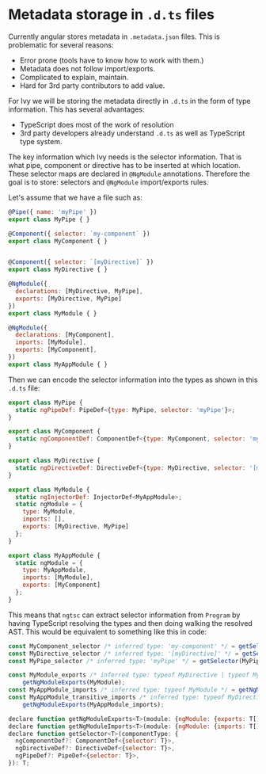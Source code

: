 # Metadata storage in `.d.ts` files

Currently angular stores metadata in `.metadata.json` files. This is problematic for several reasons:
- Error prone (tools have to know how to work with them.)
- Metadata does not follow import/exports.
- Complicated to explain, maintain.
- Hard for 3rd party contributors to add value.

For Ivy we will be storing the metadata directly in `.d.ts` in the form of type information. This has several advantages:
- TypeScript does most of the work of resolution
- 3rd party developers already understand `.d.ts` as well as TypeScript type system.

The key information which Ivy needs is the selector information. That is what pipe, component or directive has to be inserted at which location. These selector maps are declared in `@NgModule` annotations. Therefore the goal is to store: selectors and `@NgModule` import/exports rules.

Let's assume that we have a file such as:
```javascript
@Pipe({ name: 'myPipe' })
export class MyPipe { }

@Component({ selector: `my-component` }) 
export class MyComponent { }


@Component({ selector: `[myDirective]` })
export class MyDirective { }

@NgModule({
  declarations: [MyDirective, MyPipe],
  exports: [MyDirective, MyPipe]
})
export class MyModule { }

@NgModule({
  declarations: [MyComponent],
  imports: [MyModule],
  exports: [MyComponent],
})
export class MyAppModule { }
```

Then we can encode the selector information into the types as shown in this `.d.ts` file:
```javascript
export class MyPipe {
  static ngPipeDef: PipeDef<{type: MyPipe, selector: 'myPipe'}>;
}

export class MyComponent {
  static ngComponentDef: ComponentDef<{type: MyComponent, selector: 'my-component'}>;
}

export class MyDirective {
  static ngDirectiveDef: DirectiveDef<{type: MyDirective, selector: '[myDirective]'}>;
}

export class MyModule {
  static ngInjectorDef: InjectorDef<MyAppModule>;
  static ngModule = {
    type: MyModule,
    imports: [],
    exports: [MyDirective, MyPipe]
  };
}

export class MyAppModule {
  static ngModule = {
    type: MyAppModule,
    imports: [MyModule],
    exports: [MyComponent]
  };
}
```

This means that `ngtsc` can extract selector information from `Program` by having TypeScript resolving the types and then doing walking the resolved AST. This would be equivalent to something like this in code:
```javascript
const MyComponent_selector /* inferred type: 'my-component' */ = getSelector(MyComponent);
const MyDirective_selector /* inferred type: '[myDirective]' */ = getSelector(MyDirective);
const MyPipe_selector /* inferred type: 'myPipe' */ = getSelector(MyPipe);

const MyModule_exports /* inferred type: typeof MyDirective | typeof MyPipe */ =
    getNgModuleExports(MyModule);
const MyAppModule_imports /* inferred type: typeof MyModule */ = getNgModuleImports(MyAppModule);
const MyAppModule_transitive_imports /* inferred type: typeof MyDirective | typeof MyPipe */ =
    getNgModuleExports(MyAppModule_imports);

declare function getNgModuleExports<T>(module: {ngModule: {exports: T[]}}): T;
declare function getNgModuleImports<T>(module: {ngModule: {imports: T[]}}): T;
declare function getSelector<T>(componentType: {
  ngComponentDef?: ComponentDef<{selector: T}>,
  ngDirectiveDef?: DirectiveDef<{selector: T}>,
  ngPipeDef?: PipeDef<{selector: T}>,
}): T;
````